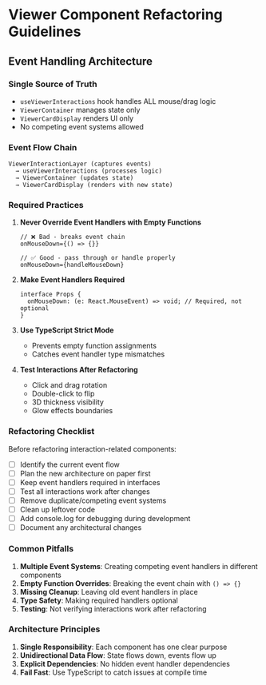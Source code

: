 
# Viewer Component Refactoring Guidelines

## Event Handling Architecture

### Single Source of Truth
- `useViewerInteractions` hook handles ALL mouse/drag logic
- `ViewerContainer` manages state only  
- `ViewerCardDisplay` renders UI only
- No competing event systems allowed

### Event Flow Chain
```
ViewerInteractionLayer (captures events) 
  → useViewerInteractions (processes logic)
  → ViewerContainer (updates state)
  → ViewerCardDisplay (renders with new state)
```

### Required Practices

1. **Never Override Event Handlers with Empty Functions**
   ```tsx
   // ❌ Bad - breaks event chain
   onMouseDown={() => {}}
   
   // ✅ Good - pass through or handle properly
   onMouseDown={handleMouseDown}
   ```

2. **Make Event Handlers Required**
   ```tsx
   interface Props {
     onMouseDown: (e: React.MouseEvent) => void; // Required, not optional
   }
   ```

3. **Use TypeScript Strict Mode**
   - Prevents empty function assignments
   - Catches event handler type mismatches

4. **Test Interactions After Refactoring**
   - Click and drag rotation
   - Double-click to flip
   - 3D thickness visibility
   - Glow effects boundaries

### Refactoring Checklist

Before refactoring interaction-related components:

- [ ] Identify the current event flow
- [ ] Plan the new architecture on paper first
- [ ] Keep event handlers required in interfaces
- [ ] Test all interactions work after changes
- [ ] Remove duplicate/competing event systems
- [ ] Clean up leftover code
- [ ] Add console.log for debugging during development
- [ ] Document any architectural changes

### Common Pitfalls

1. **Multiple Event Systems**: Creating competing event handlers in different components
2. **Empty Function Overrides**: Breaking the event chain with `() => {}`
3. **Missing Cleanup**: Leaving old event handlers in place
4. **Type Safety**: Making required handlers optional
5. **Testing**: Not verifying interactions work after refactoring

### Architecture Principles

1. **Single Responsibility**: Each component has one clear purpose
2. **Unidirectional Data Flow**: State flows down, events flow up
3. **Explicit Dependencies**: No hidden event handler dependencies
4. **Fail Fast**: Use TypeScript to catch issues at compile time
